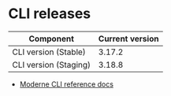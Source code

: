 # CLI releases

| Component             | Current version |
| --------------------- | --------------- |
| CLI version (Stable)  | 3.17.2          |
| CLI version (Staging) | 3.18.8          |

* [Moderne CLI reference docs](../user-documentation/moderne-cli/cli-reference.md)
